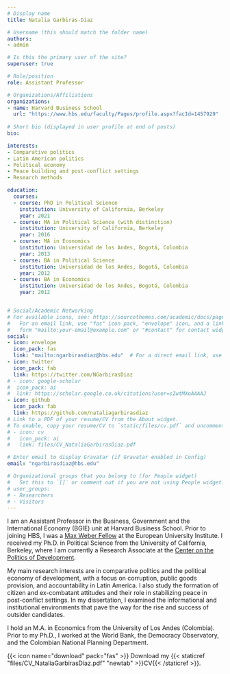 ```yaml
---
# Display name
title: Natalia Garbiras-Díaz

# Username (this should match the folder name)
authors:
- admin

# Is this the primary user of the site?
superuser: true

# Role/position
role: Assistant Professor

# Organizations/Affiliations
organizations:
- name: Harvard Business School
  url: "https://www.hbs.edu/faculty/Pages/profile.aspx?facId=1457929"
  
# Short bio (displayed in user profile at end of posts)
bio: 

interests:
- Comparative politics
- Latin American politics
- Political economy
- Peace building and post-conflict settings
- Research methods

education:
  courses:
  - course: PhD in Political Science
    institution: University of California, Berkeley
    year: 2021
  - course: MA in Political Science (with distinction)
    institution: University of California, Berkeley
    year: 2016
  - course: MA in Economics
    institution: Universidad de los Andes, Bogotá, Colombia
    year: 2013
  - course: BA in Political Science
    institution: Universidad de los Andes, Bogotá, Colombia
    year: 2012
  - course: BA in Economics
    institution: Universidad de los Andes, Bogotá, Colombia
    year: 2012


# Social/Academic Networking
# For available icons, see: https://sourcethemes.com/academic/docs/page-builder/#icons
#   For an email link, use "fas" icon pack, "envelope" icon, and a link in the
#   form "mailto:your-email@example.com" or "#contact" for contact widget.
social:
- icon: envelope
  icon_pack: fas
  link: "mailto:ngarbirasdiaz@hbs.edu"  # For a direct email link, use "mailto:test@example.org".
- icon: twitter
  icon_pack: fab
  link: https://twitter.com/NGarbirasDiaz
# - icon: google-scholar
#  icon_pack: ai
#  link: https://scholar.google.co.uk/citations?user=sIwtMXoAAAAJ
- icon: github
  icon_pack: fab
  link: https://github.com/nataliagarbirasdiaz
# Link to a PDF of your resume/CV from the About widget.
# To enable, copy your resume/CV to `static/files/cv.pdf` and uncomment the lines below.
# - icon: cv
#   icon_pack: ai
#   link: files/CV_NataliaGarbirasDiaz.pdf

# Enter email to display Gravatar (if Gravatar enabled in Config)
email: "ngarbirasdiaz@hbs.edu"

# Organizational groups that you belong to (for People widget)
#   Set this to `[]` or comment out if you are not using People widget.
# user_groups:
# - Researchers
# - Visitors
---
```

I am an Assistant Professor in the Business, Government and the International Economy (BGIE) unit at Harvard Business School. Prior to joining HBS, I was a [Max Weber Fellow](https://www.eui.eu/people?id=natalia-garbiras-diaz) at the European University Institute. I received my Ph.D. in Political Science from the University of California, Berkeley, where I am currently a Research Associate at the [Center on the Politics of Development](https://cpd.berkeley.edu/people/research-associates/). 

My main research interests are in comparative politics and the political economy of development, with a focus on corruption, public goods provision, and accountability in Latin America. I also study the formation of citizen and ex-combatant attitudes and their role in stabilizing peace in post-conflict settings. In my dissertation, I examined the informational and institutional environments that pave the way for the rise and success of outsider candidates.

I hold an M.A. in Economics from the University of Los Andes (Colombia). Prior to my Ph.D., I worked at the World Bank, the Democracy Observatory, and the Colombian National Planning Department.

{{< icon name="download" pack="fas" >}} Download my {{< staticref "files/CV_NataliaGarbirasDiaz.pdf" "newtab" >}}CV{{< /staticref >}}.

